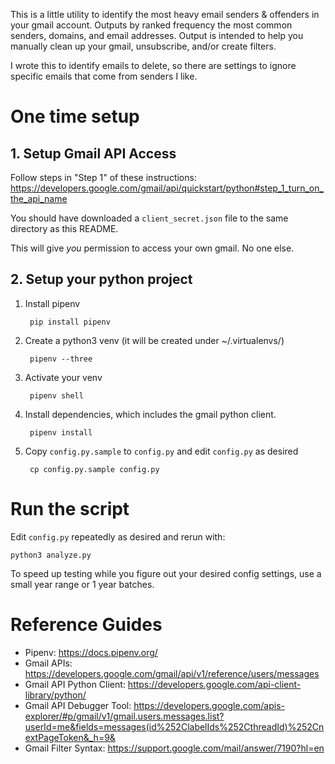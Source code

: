 This is a little utility to identify the most heavy email senders & offenders in your gmail account.
Outputs by ranked frequency the most common senders, domains, and email addresses.
Output is intended to help you manually clean up your gmail, unsubscribe, and/or create filters.

I wrote this to identify emails to delete, so there are settings to ignore specific emails that come from senders I like.

# One time setup

## 1. Setup Gmail API Access
Follow steps in "Step 1" of these instructions:
https://developers.google.com/gmail/api/quickstart/python#step_1_turn_on_the_api_name

You should have downloaded a `client_secret.json` file to the same directory as this README.

This will give *you* permission to access your own gmail. No one else.

## 2. Setup your python project
1. Install pipenv

        pip install pipenv

1. Create a python3 venv
(it will be created under ~/.virtualenvs/)

        pipenv --three

1. Activate your venv

        pipenv shell

1. Install dependencies, which includes the gmail python client.

        pipenv install

1. Copy `config.py.sample` to `config.py` and edit `config.py` as desired

        cp config.py.sample config.py

# Run the script
Edit `config.py` repeatedly as desired and rerun with:

    python3 analyze.py

To speed up testing while you figure out your desired config settings, use a small year range or 1 year batches.

# Reference Guides

* Pipenv: https://docs.pipenv.org/
* Gmail APIs: https://developers.google.com/gmail/api/v1/reference/users/messages
* Gmail API Python Client: https://developers.google.com/api-client-library/python/
* Gmail API Debugger Tool: https://developers.google.com/apis-explorer/#p/gmail/v1/gmail.users.messages.list?userId=me&fields=messages(id%252ClabelIds%252CthreadId)%252CnextPageToken&_h=9&
* Gmail Filter Syntax: https://support.google.com/mail/answer/7190?hl=en

